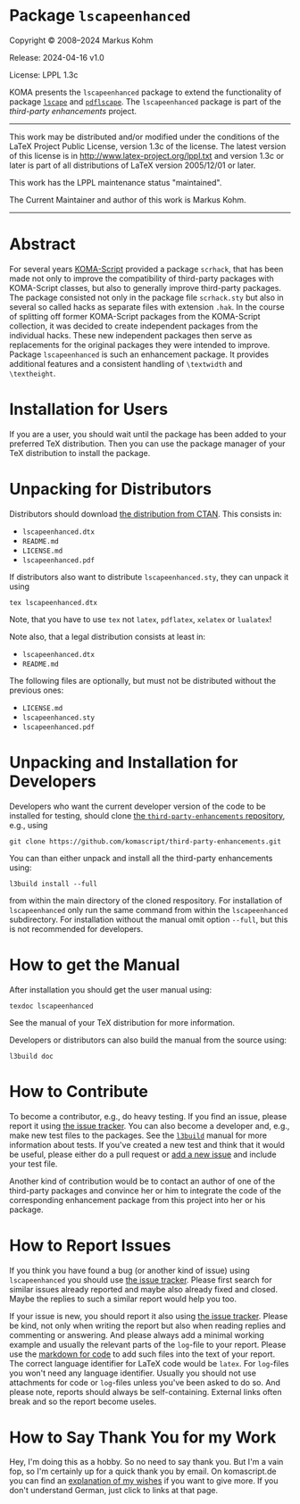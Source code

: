 # Package `lscapeenhanced`

Copyright © 2008–2024 Markus Kohm

Release: 2024-04-16 v1.0

License: LPPL 1.3c

KOMA presents the `lscapeenhanced` package to extend the functionality of
package [`lscape`](https://ctan.org/pkg/lscape) and
[`pdflscape`](https://ctan.org/pkg/pdflscape). The `lscapeenhanced` package
is part of the *third-party enhancements* project. 

----------------------------------------------------------------------------

This work may be distributed and/or modified under the conditions of
the LaTeX Project Public License, version 1.3c of the license.
The latest version of this license is in
    http://www.latex-project.org/lppl.txt
and version 1.3c or later is part of all distributions of LaTeX
version 2005/12/01 or later.

This work has the LPPL maintenance status "maintained".

The Current Maintainer and author of this work is Markus Kohm.

----------------------------------------------------------------------------

# Abstract

For several years
[KOMA-Script](https://www.sourceforge.net/project/koma-script) provided a
package `scrhack`, that has been made not only to improve the compatibility of
third-party packages with KOMA-Script classes, but also to generally improve
third-party packages. The package consisted not only in the package file
`scrhack.sty` but also in several so called hacks as separate files with
extension `.hak`. In the course of splitting off former KOMA-Script packages
from the KOMA-Script collection, it was decided to create independent packages
from the individual hacks. These new independent packages then serve as
replacements for the original packages they were intended to improve. Package
`lscapeenhanced` is such an enhancement package. It provides additional
features and a consistent handling of `\textwidth` and `\textheight`.

# Installation for Users

If you are a user, you should wait until the package has been added to your
preferred TeX distribution. Then you can use the package manager of your TeX
distribution to install the package.

# Unpacking for Distributors

Distributors should download [the distribution from
CTAN](https://www.ctan.org/pkg/lscapeenhanced). This consists in:

* `lscapeenhanced.dtx`
* `README.md`
* `LICENSE.md`
* `lscapeenhanced.pdf`

If distributors also want to distribute `lscapeenhanced.sty`, they can
unpack it using

    tex lscapeenhanced.dtx
	
Note, that you have to use `tex` not `latex`, `pdflatex`, `xelatex` or
`lualatex`!

Note also, that a legal distribution consists at least in:

* `lscapeenhanced.dtx`
* `README.md`

The following files are optionally, but must not be distributed without the
previous ones:

* `LICENSE.md`
* `lscapeenhanced.sty`
* `lscapeenhanced.pdf`

# Unpacking and Installation for Developers

Developers who want the current developer version of the code to be installed
for testing, should clone [the `third-party-enhancements`
repository](https://github.com/komascript/third-party-enhancements), e.g.,
using

	git clone https://github.com/komascript/third-party-enhancements.git

You can than either unpack and install all the third-party enhancements using:

	l3build install --full
	
from within the main directory of the cloned respository. For installation of
`lscapeenhanced` only run the same command from within the
`lscapeenhanced` subdirectory. For installation without the manual omit
option `--full`, but this is not recommended for developers.

# How to get the Manual

After installation you should get the user manual using:

    texdoc lscapeenhanced
	
See the manual of your TeX distribution for more information. 

Developers or distributors can also build the manual from the source using:

	l3build doc
	
# How to Contribute

To become a contributor, e.g., do heavy testing. If you find an issue, please
report it using [the issue
tracker](https://github.com/komascript/third-party-enhancements/issues). You
can also become a developer and, e.g., make new test files to the
packages. See the [`l3build`](https://ctan.org/pkg/l3build) manual for more
information about tests. If you've created a new test and think that it would
be useful, please either do a pull request or [add a new
issue](https://github.com/komascript/third-party-enhancements/issues/new/choose)
and include your test file.

Another kind of contribution would be to contact an author of one of the
third-party packages and convince her or him to integrate the code of the
corresponding enhancement package from this project into her or his package.

# How to Report Issues

If you think you have found a bug (or another kind of issue) using
`lscapeenhanced` you should use [the issue
tracker](https://github.com/komascript/third-party-enhancements/issues). Please
first search for similar issues already reported and maybe also already fixed
and closed. Maybe the replies to such a similar report would help you too.

If your issue is new, you should report it also using [the issue
tracker](https://github.com/komascript/third-party-enhancements/issues). Please
be kind, not only when writing the report but also when reading replies and
commenting or answering. And please always add a minimal working example and
usually the relevant parts of the `log`-file to your report. Please use the
[markdown for
code](https://docs.github.com/en/get-started/writing-on-github/working-with-advanced-formatting/creating-and-highlighting-code-blocks)
to add such files into the text of your report. The correct language
identifier for LaTeX code would be `latex`. For `log`-files you won't need any
language identifier. Usually you should not use attachments for code or
`log`-files unless you've been asked to do so. And please note, reports should
always be self-containing. External links often break and so the report become
useles.

# How to Say Thank You for my Work

Hey, I'm doing this as a hobby. So no need to say thank you. But I'm a vain
fop, so I'm certainly up for a quick thank you by email. On komascript.de you
can find an [explanation of my wishes](https://komascript.de/wunschliste) if
you want to give more. If you don't understand German, just click to links at
that page.
